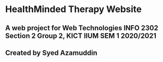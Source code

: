 # HealthMinded Therapy Website
## A web project for Web Technologies INFO 2302 Section 2 Group 2, KICT IIUM  SEM 1 2020/2021
## Created by Syed Azamuddin 

